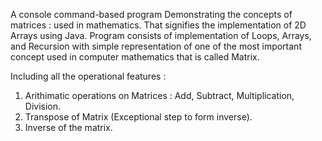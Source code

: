 A console command-based program Demonstrating the concepts of matrices : used in mathematics. That signifies the implementation of 2D Arrays using Java.
Program consists of implementation of Loops, Arrays, and Recursion with simple representation of one of the most important concept used in computer mathematics that is called Matrix.

Including all the operational features :
1) Arithimatic operations on Matrices : Add, Subtract, Multiplication, Division.
2) Transpose of Matrix (Exceptional step to form inverse).
3) Inverse of the matrix.
